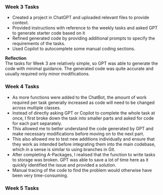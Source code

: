 ### Week 3 Tasks
- Created a project in ChatGPT and uploaded relevant files to provide context.
- Provided instructions with reference to the weekly tasks and asked GPT to generate starter code based on it
- Refined generated code by providing additional prompts to specify the requirements of the tasks.
- Used Copilot to autocomplete some manual coding sections.

**Reflection**<br>
The tasks for Week 3 are relatively simple, so GPT was able to generate the code with minimal guidance. 
The generated code was quite accurate and usually required only minor modifications. 

### Week 4 Tasks
- As more functions were added to the ChatBot, the amount of work required per task generally increased as code will need to be changed across multiple classes.
- Instead of directly asking GPT or Copilot to complete the whole task at once, I first broke down the task into smaller parts and asked for code for each part separately.
- This allowed me to better understand the code generated by GPT and make necessary modifications before moving on to the next part.
- This also allowed me to test new additions individually and ensure that they work as intended before integrating them into the main codebase, which in a sense is similar to using branches in Git.
- After completing A-Packages, I realised that the function to write tasks to storage was broken. GPT was able to save a lot of time here as it quickly identified the issue and provided a solution.
- Manual tracing of the code to find the problem would otherwise have been very time-consuming.

### Week 5 Tasks